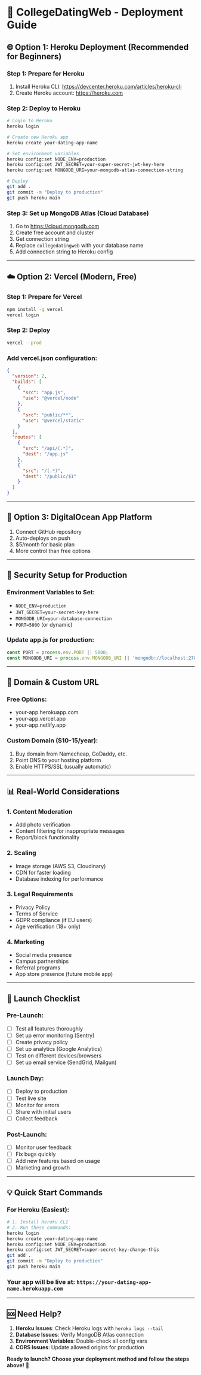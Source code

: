 # 🚀 CollegeDatingWeb - Deployment Guide

## 🌐 **Option 1: Heroku Deployment (Recommended for Beginners)**

### Step 1: Prepare for Heroku
1. Install Heroku CLI: https://devcenter.heroku.com/articles/heroku-cli
2. Create Heroku account: https://heroku.com

### Step 2: Deploy to Heroku
```bash
# Login to Heroku
heroku login

# Create new Heroku app
heroku create your-dating-app-name

# Set environment variables
heroku config:set NODE_ENV=production
heroku config:set JWT_SECRET=your-super-secret-jwt-key-here
heroku config:set MONGODB_URI=your-mongodb-atlas-connection-string

# Deploy
git add .
git commit -m "Deploy to production"
git push heroku main
```

### Step 3: Set up MongoDB Atlas (Cloud Database)
1. Go to https://cloud.mongodb.com
2. Create free account and cluster
3. Get connection string
4. Replace `collegedatingweb` with your database name
5. Add connection string to Heroku config

---

## ☁️ **Option 2: Vercel (Modern, Free)**

### Step 1: Prepare for Vercel
```bash
npm install -g vercel
vercel login
```

### Step 2: Deploy
```bash
vercel --prod
```

### Add vercel.json configuration:
```json
{
  "version": 2,
  "builds": [
    {
      "src": "app.js",
      "use": "@vercel/node"
    },
    {
      "src": "public/**",
      "use": "@vercel/static"
    }
  ],
  "routes": [
    {
      "src": "/api/(.*)",
      "dest": "/app.js"
    },
    {
      "src": "/(.*)",
      "dest": "/public/$1"
    }
  ]
}
```

---

## 🌊 **Option 3: DigitalOcean App Platform**

1. Connect GitHub repository
2. Auto-deploys on push
3. $5/month for basic plan
4. More control than free options

---

## 🔐 **Security Setup for Production**

### Environment Variables to Set:
- `NODE_ENV=production`
- `JWT_SECRET=your-secret-key-here`
- `MONGODB_URI=your-database-connection`
- `PORT=5000` (or dynamic)

### Update app.js for production:
```javascript
const PORT = process.env.PORT || 5000;
const MONGODB_URI = process.env.MONGODB_URI || 'mongodb://localhost:27017/collegedatingweb';
```

---

## 📱 **Domain & Custom URL**

### Free Options:
- your-app.herokuapp.com
- your-app.vercel.app
- your-app.netlify.app

### Custom Domain ($10-15/year):
1. Buy domain from Namecheap, GoDaddy, etc.
2. Point DNS to your hosting platform
3. Enable HTTPS/SSL (usually automatic)

---

## 📊 **Real-World Considerations**

### 1. **Content Moderation**
- Add photo verification
- Content filtering for inappropriate messages
- Report/block functionality

### 2. **Scaling**
- Image storage (AWS S3, Cloudinary)
- CDN for faster loading
- Database indexing for performance

### 3. **Legal Requirements**
- Privacy Policy
- Terms of Service
- GDPR compliance (if EU users)
- Age verification (18+ only)

### 4. **Marketing**
- Social media presence
- Campus partnerships
- Referral programs
- App store presence (future mobile app)

---

## 🎯 **Launch Checklist**

### Pre-Launch:
- [ ] Test all features thoroughly
- [ ] Set up error monitoring (Sentry)
- [ ] Create privacy policy
- [ ] Set up analytics (Google Analytics)
- [ ] Test on different devices/browsers
- [ ] Set up email service (SendGrid, Mailgun)

### Launch Day:
- [ ] Deploy to production
- [ ] Test live site
- [ ] Monitor for errors
- [ ] Share with initial users
- [ ] Collect feedback

### Post-Launch:
- [ ] Monitor user feedback
- [ ] Fix bugs quickly
- [ ] Add new features based on usage
- [ ] Marketing and growth

---

## 💡 **Quick Start Commands**

### For Heroku (Easiest):
```bash
# 1. Install Heroku CLI
# 2. Run these commands:
heroku login
heroku create your-dating-app-name
heroku config:set NODE_ENV=production
heroku config:set JWT_SECRET=super-secret-key-change-this
git add .
git commit -m "Deploy to production"
git push heroku main
```

### Your app will be live at: `https://your-dating-app-name.herokuapp.com`

---

## 🆘 **Need Help?**

1. **Heroku Issues**: Check Heroku logs with `heroku logs --tail`
2. **Database Issues**: Verify MongoDB Atlas connection
3. **Environment Variables**: Double-check all config vars
4. **CORS Issues**: Update allowed origins for production

**Ready to launch? Choose your deployment method and follow the steps above!** 🚀
